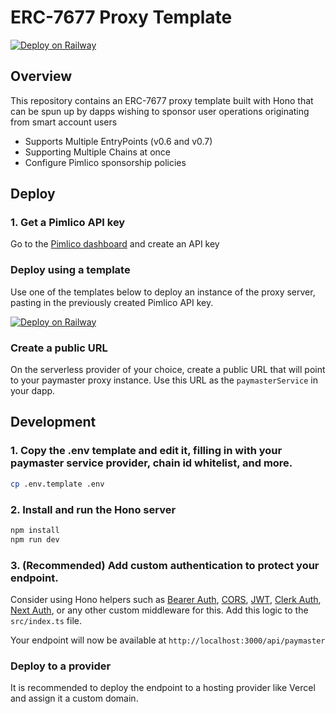 # ERC-7677 Proxy Template

[![Deploy on Railway](https://railway.app/button.svg)](https://railway.app/template/pfCJqF?referralCode=itQ_Ia)

## Overview

This repository contains an ERC-7677 proxy template built with Hono that can be spun up by dapps wishing to sponsor user operations originating from smart account users

- Supports Multiple EntryPoints (v0.6 and v0.7)
- Supporting Multiple Chains at once
- Configure Pimlico sponsorship policies

## Deploy

### 1. Get a Pimlico API key

Go to the [Pimlico dashboard](https://dashboard.pimlico.io) and create an API key

### Deploy using a template

Use one of the templates below to deploy an instance of the proxy server, pasting in the previously created Pimlico API key.

[![Deploy on Railway](https://railway.app/button.svg)](https://railway.app/template/pfCJqF?referralCode=itQ_Ia)

### Create a public URL

On the serverless provider of your choice, create a public URL that will point to your paymaster proxy instance. Use this URL as the `paymasterService` in your dapp.

## Development

### 1. Copy the .env template and edit it, filling in with your paymaster service provider, chain id whitelist, and more. 

```bash
cp .env.template .env
```

### 2. Install and run the Hono server

```bash
npm install
npm run dev
```

### 3. (Recommended) Add custom authentication to protect your endpoint.

Consider using Hono helpers such as [Bearer Auth](https://hono.dev/middleware/builtin/bearer-auth), [CORS](https://hono.dev/middleware/builtin/cors), [JWT](https://hono.dev/helpers/jwt), [Clerk Auth](https://github.com/honojs/middleware/tree/main/packages/clerk-auth), [Next Auth](https://github.com/honojs/middleware/tree/main/packages/auth-js), or any other custom middleware for this. Add this logic to the `src/index.ts` file.

Your endpoint will now be available at `http://localhost:3000/api/paymaster`

### Deploy to a provider

It is recommended to deploy the endpoint to a hosting provider like Vercel and assign it a custom domain.